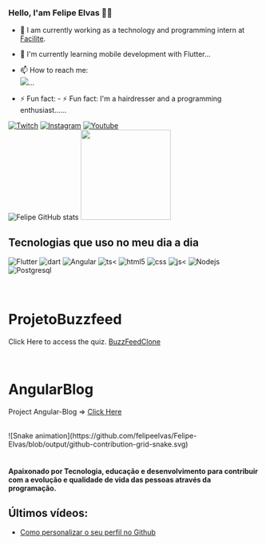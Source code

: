 

### Hello, I'am Felipe Elvas 👋🏼

- 🔭 I am currently working as a technology and programming intern at [Facilite](https://www.facilite.co/).
- 🌱 I'm currently learning mobile development with Flutter...
- 📫 How to reach me: <br> [![](https://img.shields.io/badge/WhatsApp-25D366?style=for-the-badge&logo=whatsapp&logoColor=white)](https://wa.me/message/PRLGMKOFK45MA1)...

- ⚡ Fun fact: - ⚡ Fun fact: I'm a hairdresser and a programming enthusiast......

[![Twitch](https://img.shields.io/badge/Twitch-9146FF?style=for-the-badge&logo=twitch&logoColor=white)](https://dashboard.twitch.tv/u/elvasf/home)
[![Instagram](https://img.shields.io/badge/Instagram-E4405F?style=for-the-badge&logo=instagram&logoColor=white)](https://www.instagram.com/felipe_elvas/)
[![Youtube](https://img.shields.io/badge/YouTube-FF0000?style=for-the-badge&logo=youtube&logoColor=white)](https://www.youtube.com/@felipeelvas)
<br>
![Felipe GitHub stats](https://github-readme-stats.vercel.app/api?username=felipeelvas&show_icons=true&theme=dracula)
<img height="180em" src="https://github-readme-stats.vercel.app/api/top-langs/?username=felipeelvas&layout=compact&langs_count=6&theme=tokyonight"/>


## Tecnologias que uso no meu dia a dia

<div style="display: inline_block">
<img aling="center" alt="Flutter" src="https://img.shields.io/badge/Flutter-02569B?style=for-the-badge&logo=flutter&logoColor=white" />
<img aling="center" alt="dart" src="https://img.shields.io/badge/Dart-0175C2?style=for-the-badge&logo=dart&logoColor=white" />
<img aling="center" alt="Angular" src="https://img.shields.io/badge/Angular-DD0031?style=for-the-badge&logo=angular&logoColor=white" />
<img aling="center" alt="ts" src="https://img.shields.io/badge/TypeScript-007ACC?style=for-the-badge&logo=typescript&logoColor=white" /><
<img aling="center" alt="html5" src="https://img.shields.io/badge/HTML5-E34F26?style=for-the-badge&logo=html5&logoColor=white" />
<img aling="center" alt="css" src="https://img.shields.io/badge/CSS-239120?&style=for-the-badge&logo=css3&logoColor=white" />
<img aling="center" alt="js" src="https://img.shields.io/badge/JavaScript-F7DF1E?style=for-the-badge&logo=javascript&logoColor=black" /><
<img aling="center" alt="Nodejs" 
src="https://img.shields.io/badge/Node.js-43853D?style=for-the-badge&logo=node.js&logoColor=white" />
<img aling="center" alt="Postgresql" 
src="https://img.shields.io/badge/PostgreSQL-316192?style=for-the-badge&logo=postgresql&logoColor=white" />
</div><br>

 <br>
 
 # ProjetoBuzzfeed
Click Here to access the quiz. [BuzzFeedClone](https://projeto-buzz-feed-ochre.vercel.app/)

<br>

 # AngularBlog
Project Angular-Blog => [Click Here](https://angular-blog-felipes-projects-8d758913.vercel.app/)

<br>
<div>
![Snake animation](https://github.com/felipeelvas/Felipe-Elvas/blob/output/github-contribution-grid-snake.svg) 
</div>

<br>

#### Apaixonado por Tecnologia, educação e desenvolvimento para contribuir com a evolução e qualidade de vida das pessoas através da programação.

## Últimos vídeos:
- [Como personalizar o seu perfil no Github](https://www.youtube.com/watch?v=cRoBt6AZgjc)<br>

